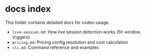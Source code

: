 # docs index

This folder contains detailed docs for codex-usage.

- `live-session.md`: How live session detection works (5h window, triggers)
- `pricing.md`: Pricing config resolution and cost calculation
- `cli.md`: Command reference and examples

